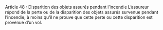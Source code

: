 Article 48 : Disparition des objets assurés pendant l’incendie
L’assureur répond de la perte ou de la disparition des objets assurés survenue pendant l’incendie, à moins qu’il ne prouve que cette perte ou cette disparition est provenue d’un vol.